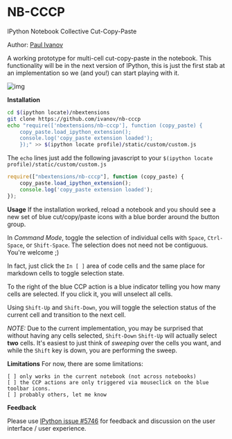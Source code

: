 # NB-CCCP
IPython Notebook Collective Cut-Copy-Paste

Author: [Paul Ivanov](http://github.com/ivanov)

A working prototype for multi-cell cut-copy-paste in the notebook. This 
functionality will be in the next version of IPython, this is just the first
stab at an implementation so we (and you!) can start playing with it.

![img](https://cloud.githubusercontent.com/assets/118211/2823948/f234fa5c-cf27-11e3-9c14-827250e03277.png)

**Installation**

```sh
cd $(ipython locate)/nbextensions
git clone https://github.com/ivanov/nb-cccp
echo "require(['nbextensions/nb-cccp'], function (copy_paste) {
    copy_paste.load_ipython_extension();
    console.log('copy_paste extension loaded');
    });" >> $(ipython locate profile)/static/custom/custom.js
```

The `echo` lines just add the following javascript to your `$(ipython locate
profile)/static/custom/custom.js`

```js
require(["nbextensions/nb-cccp"], function (copy_paste) {
    copy_paste.load_ipython_extension();
    console.log('copy_paste extension loaded');
});
```

**Usage**
If the installation worked, reload a notebook and you should see a new set of
blue cut/copy/paste icons with a blue border around the button group. 

In *Command Mode*, toggle the selection of individual cells with `Space`,
`Ctrl-Space`, or `Shift-Space`. The selection does not need not be contiguous.
You're welcome ;) 

In fact, just click the `In [ ]` area of code cells and the same place for
markdown cells to toggle selection state.

To the right of the blue CCP action is a blue indicator telling you how many
cells are selected. If you click it, you will unselect all cells.

Using `Shift-Up` and `Shift-Down`, you will toggle the selection status of the
current cell and transition to the next cell.

*NOTE:* Due to the current implementation, you may be surprised that without
having any cells selected, `Shift-Down` `Shift-Up` will actually select **two**
cells. It's easiest to just think of *sweeping* over the cells you want, and
while the `Shift` key is down, you are performing the sweep.

**Limitations**
For now, there are some limitations:

    [ ] only works in the current notebook (not across notebooks)
    [ ] the CCP actions are only triggered via mouseclick on the blue toolbar icons.
    [ ] probably others, let me know

**Feedback**

Please use [IPython issue #5746](https://github.com/ipython/ipython/issues/5746)
for feedback and discussion on the user interface / user experience.
